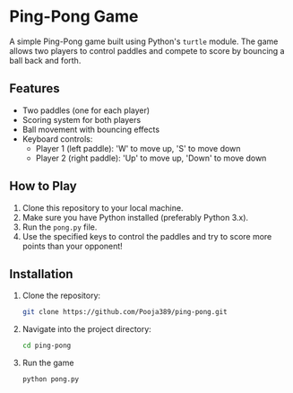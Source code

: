 # Ping-Pong Game

A simple Ping-Pong game built using Python's `turtle` module. The game allows two players to control paddles and compete to score by bouncing a ball back and forth.

## Features

- Two paddles (one for each player)
- Scoring system for both players
- Ball movement with bouncing effects
- Keyboard controls:
  - Player 1 (left paddle): 'W' to move up, 'S' to move down
  - Player 2 (right paddle): 'Up' to move up, 'Down' to move down

## How to Play

1. Clone this repository to your local machine.
2. Make sure you have Python installed (preferably Python 3.x).
3. Run the `pong.py` file.
4. Use the specified keys to control the paddles and try to score more points than your opponent!

## Installation

1. Clone the repository:

    ```bash
    git clone https://github.com/Pooja389/ping-pong.git

2. Navigate into the project directory:
   ```bash
   cd ping-pong

3. Run the game
   ```bash
   python pong.py
